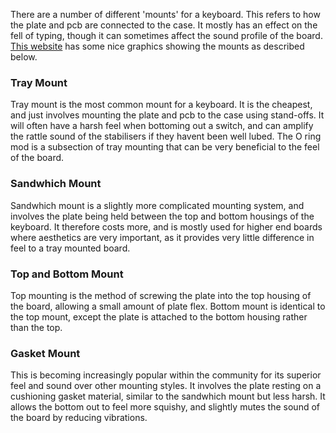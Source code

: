 There are a number of different 'mounts' for a keyboard. This refers to how the plate and pcb are connected to the case. It mostly has an effect on the fell of typing, though it can sometimes affect the sound profile of the board. [This website](https://www.keyboard.university/200-courses/keyboard-mounting-styles-4lpp7) has some nice graphics showing the mounts as described below.

### Tray Mount
Tray mount is the most common mount for a keyboard. It is the cheapest, and just involves mounting the plate and pcb to the case using stand-offs. It will often have a harsh feel when bottoming out a switch, and can amplify the rattle sound of the stabilisers if they havent been well lubed. The O ring mod is a subsection of tray mounting that can be very beneficial to the feel of the board.


### Sandwhich Mount
Sandwhich mount is a slightly more complicated mounting system, and involves the plate being held between the top and bottom housings of the keyboard. It therefore costs more, and is mostly used for higher end boards where aesthetics are very important, as it provides very little difference in feel to a tray mounted board.

### Top and Bottom Mount
Top mounting is the method of screwing the plate into the top housing of the board, allowing a small amount of plate flex. Bottom mount is identical to the top mount, except the plate is attached to the bottom housing rather than the top.

### Gasket Mount
This is becoming increasingly popular within the community for its superior feel and sound over other mounting styles. It involves the plate resting on a cushioning gasket material, similar to the sandwhich mount but less harsh. It allows the bottom out to feel more squishy, and slightly mutes the sound of the board by reducing vibrations.